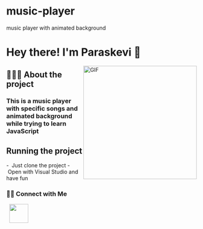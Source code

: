 # music-player
music player with animated background
<h1> Hey there! I'm Paraskevi 👋 </h1>
<img align="right" alt="GIF" src="https://gifdb.com/images/high/kagamine-len-singing-vocaloid-vauiask797ixqj9e.webp" width="300"/>
<h2> 👨🏻‍💻 About the project </h2>

<h3> This is a music player with specific songs and animated background while trying to learn JavaScript </h3>


<h2>Running the project</h2>
- &nbsp;Just clone the project
- &nbsp;Open with Visual Studio and have fun 


<h3> 🤝🏻 Connect with Me </h3>
&nbsp; <a href="http://www.linkedin.com/in/paraskevi-papagiannoula-188769224" target="_blank" rel="noopener noreferrer"><img src="https://img.icons8.com/plasticine/100/000000/linkedin.png" width="50" /></a>
